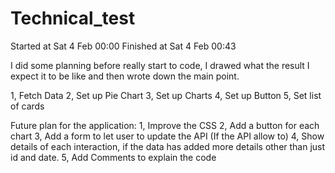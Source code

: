 # Technical_test

Started at Sat 4 Feb 00:00
Finished at Sat 4 Feb 00:43

I did some planning before really start to code, I drawed what the result I expect it to be like
and then wrote down the main point.

1, Fetch Data
2, Set up Pie Chart
3, Set up Charts
4, Set up Button
5, Set list of cards

Future plan for the application:
1, Improve the CSS
2, Add a button for each chart
3, Add a form to let user to update the API (If the API allow to)
4, Show details of each interaction, if the data has added more details other than just id and date.
5, Add Comments to explain the code
